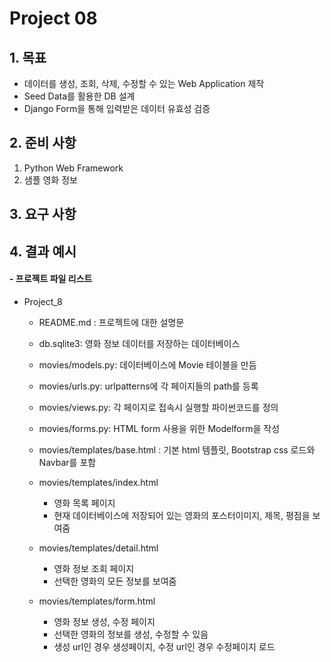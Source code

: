# Project 08

## 1. 목표
- 데이터를 생성, 조회, 삭제, 수정할 수 있는 Web Application 제작
- Seed Data를 활용한 DB 설계
- Django Form을 통해 입력받은 데이터 유효성 검증

## 2. 준비 사항
1. Python Web Framework
2. 샘플 영화 정보

## 3. 요구 사항

## 4. 결과 예시

#### - 프로젝트 파일 리스트
- Project_8
    - README.md : 프로젝트에 대한 설명문  
    
	- db.sqlite3: 영화 정보 데이터를 저장하는 데이터베이스
		
	- movies/models.py: 데이터베이스에 Movie 테이블을 만듬
		
	- movies/urls.py: urlpatterns에 각 페이지들의 path를 등록
	
	- movies/views.py: 각 페이지로 접속시 실행할 파이썬코드를 정의

	- movies/forms.py: HTML form 사용을 위한 Modelform을 작성
		
    - movies/templates/base.html : 기본 html 템플릿, Bootstrap css 로드와 Navbar를 포함

    - movies/templates/index.html
    	- 영화 목록 페이지
    	- 현재 데이터베이스에 저장되어 있는 영화의 포스터이미지, 제목, 평점을 보여줌

    - movies/templates/detail.html
        - 영화 정보 조회 페이지
    	- 선택한 영화의 모든 정보를 보여줌

    - movies/templates/form.html
        - 영화 정보 생성, 수정 페이지
    	- 선택한 영화의 정보를 생성, 수정할 수 있음
    	- 생성 url인 경우 생성페이지, 수정 url인 경우 수정페이지 로드